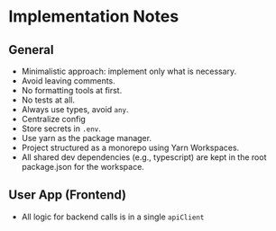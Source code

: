 # Implementation Notes

## General
- Minimalistic approach: implement only what is necessary.
- Avoid leaving comments.
- No formatting tools at first.
- No tests at all.
- Always use types, avoid `any`.
- Centralize config
- Store secrets in `.env`.
- Use yarn as the package manager.
- Project structured as a monorepo using Yarn Workspaces.
- All shared dev dependencies (e.g., typescript) are kept in the root package.json for the workspace.

## User App (Frontend)
- All logic for backend calls is in a single `apiClient`